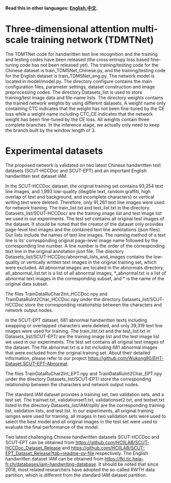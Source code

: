 **Read this in other languages: [English](README.md),[中文](README_zh.md).**

# Three-dimensional attention multi-scale training network (TDMTNet)

The TDMTNet code for handwritten text line recognition and the training and testing codes have been released (the cross entropy loss based fine-tuning code has not been released yet). The training/testing code for the Chinese dataset is train_TDMSNet_Chinese.py, and the training/testing code for the English dataset is train_TDMSNet_eng.py. The network model is located in model/model.py. The directory configure contains the main configuration files, parameter settings, dataset construction and image preprocessing codes. The directory Datasets_list is used to store training/test image data and file-name lists. The directory weights contains the trained network weights by using different datasets. A weight name only containing CTC indicates that the weight has not been fine-tuned by the CE loss while a weight name including CTC_CE indicates that the network weight has been fine-tuned by the CE loss. All weights contain three complete branches. In the inference stage, we actually only need to keep the branch built by the window length of 3.

# Experimental datasets

The proposed network is validated on two latest Chinese handwritten text datasets (SCUT-HCCDoc and SCUT-EPT) and an important English handwritten text dataset IAM.

In the SCUT-HCCDoc dataset, the original training set contains 93,254 text line images, and 1,993 low-quality (illegible text, random graffiti, high overlap of text and background, and incomplete characters) or vertical writing text were deleted. Therefore, only 91,261 text line images were used for network training. The train_list.txt and test_list.txt in the directory Datasets_list/SCUT-HCCDoc/ are the training image list and test image list we used in our experiments. The test set contains all original test images of the dataset. It should be noted that the creator of the dataset only provides page-level text images and the contained text line annotations (json files). Our lists include the names of text line images. The naming method of a text line is its' corresponding original page-level image name followed by the corresponding line number. A line number is the order of the corresponding text line in the original annotation json file. The directory Datasets_list/SCUT-HCCDoc/abnormal_lists_and_images contains the low-quality or vertically written text images in the original training set, which were excluded. All abnormal images are located in the abnormals directory, all_abnormal_list.txt is a list of all abnormal images, *_abnormal.txt is a list of abnormal text images in the corresponding subset, and * is the name of the original data subset.

The files TrainDataRuChar2Int_HCCDoc.npy and TrainDataRuInt2Char_HCCDoc.npy under the directory Datasets_list/SCUT-HCCDoc store the corresponding relationship between the characters and network output nodes.

In the SCUT-EPT dataset, 681 abnormal handwritten texts including swapping or overlapped characters were deleted, and only 39,319 text line images were used for training. The train_list.txt and the test_list.txt in Datasets_list/SCUT-EPT/ are the training image list and the test image list we used in our experiments. The test set contains all original test images of the dataset. The file abnormal.txt is a list including 681 abnormal images that were excluded from the original training set. About their detailed information, please refer to our project https://github.com/Wukong90/EHT-Dataset.SCUT-EPT-Abnormal.

The files TrainDataRuChar2Int_EPT.npy and TrainDataRuInt2Char_EPT.npy under the directory Datasets_list/SCUT-EPT/ store the corresponding relationship between the characters and network output nodes.

The standard IAM dataset provides a training set, two validation sets, and a test set. The trainset.txt, validationset1.txt, validationset2.txt, and testset.txt listed in the directory Datasets_list/IAM/split/ are the corresponding training list, validation lists, and test list. In our experiments, all original training iamges were used for training, all images in two validation sets were used to select the best model and all original images in the test set were used to evaluate the final performance of the model.

Two latest challenging Chinese handwritten datasets SCUT-HCCDoc and SCUT-EPT can be obtained from https://github.com/HCIILAB/SCUT-HCCDoc_Dataset_Release and https://github.com/HCIILAB/SCUT-EPT_Dataset_Release?tab=readme-ov-file respectively. The English handwritten dataset IAM can be obtained from https://fki.tic.heia-fr.ch/databases/iam-handwriting-database. It should be noted that since 2018, most related researchers have adopted the so-called RWTH data partition, which is different from the standard IAM dataset partition.

 




